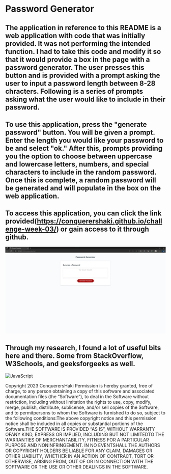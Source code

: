 # Password Generator

## The application in reference to this README is a web application with code that was initially provided. It was not performing the intended function. I had to take this code and modify it so that it would provide a box in the page with a password generator. The user presses this button and is provided with a prompt asking the user to input a password length between 8-28 chracters. Following is a series of prompts asking what the user would like to include in their password.

## To use this application, press the "generate password" button. You will be given a prompt. Enter the length you would like your password to be and select "ok." After this, prompts providing you the option to choose between uppercase and lowercase letters, numbers, and special characters to include in the random password. Once this is complete, a random password will be generated and will populate in the box on the web application.

## To access this application, you can click the link provided(https://conquerershaki.github.io/challenge-week-03/) or gain access to it through github.

![Application Screenshot](./develop/images/Screenshot.jpg)

## Through my research, I found a lot of useful bits here and there. Some from StackOverflow, W3Schools, and geeksforgeeks as well.

![JavaScript]( https://img.shields.io/badge/logo-javascript-blue?logo=javascript) 

Copyright 2023 ConquerersHaki Permission is hereby granted, free of charge, to any person obtaining a copy of this software and associated documentation files (the “Software”), to deal in the Software without restriction, including without limitation the rights to use, copy, modify, merge, publish, distribute, sublicense, and/or sell copies of the Software, and to permitpersons to whom the Software is furnished to do so, subject to the following conditions:The above copyright notice and this permission notice shall be included in all copies or substantial portions of the Software.THE SOFTWARE IS PROVIDED “AS IS”, WITHOUT WARRANTY OFANY KIND, EXPRESS OR IMPLIED, INCLUDING BUT NOT LIMITEDTO THE WARRANTIES OF MERCHANTABILITY, FITNESS FOR A PARTICULAR PURPOSE AND NONINFRINGEMENT. IN NO EVENTSHALL THE AUTHORS OR COPYRIGHT HOLDERS BE LIABLE FOR ANY CLAIM, DAMAGES OR OTHER LIABILITY, WHETHER IN AN ACTION OF CONTRACT, TORT OR OTHERWISE, ARISING FROM, OUT OF OR IN CONNECTION WITH THE SOFTWARE OR THE USE OR OTHER DEALINGS IN THE SOFTWARE.
